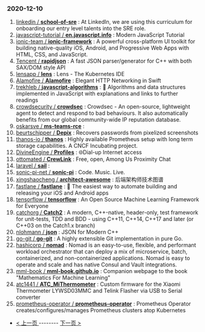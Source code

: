 ### 2020-12-10 
1. [
        linkedin /
**school-of-sre**](https://github.com/linkedin/school-of-sre) : At LinkedIn, we are using this curriculum for onboarding our entry level talents into the SRE role.
1. [
        javascript-tutorial /
**en.javascript.info**](https://github.com/javascript-tutorial/en.javascript.info) : Modern JavaScript Tutorial
1. [
        ionic-team /
**ionic-framework**](https://github.com/ionic-team/ionic-framework) : A powerful cross-platform UI toolkit for building native-quality iOS, Android, and Progressive Web Apps with HTML, CSS, and JavaScript.
1. [
        Tencent /
**rapidjson**](https://github.com/Tencent/rapidjson) : A fast JSON parser/generator for C++ with both SAX/DOM style API
1. [
        lensapp /
**lens**](https://github.com/lensapp/lens) : Lens - The Kubernetes IDE
1. [
        Alamofire /
**Alamofire**](https://github.com/Alamofire/Alamofire) : Elegant HTTP Networking in Swift
1. [
        trekhleb /
**javascript-algorithms**](https://github.com/trekhleb/javascript-algorithms) : 📝 Algorithms and data structures implemented in JavaScript with explanations and links to further readings
1. [
        crowdsecurity /
**crowdsec**](https://github.com/crowdsecurity/crowdsec) : Crowdsec - An open-source, lightweight agent to detect and respond to bad behaviours. It also automatically benefits from our global community-wide IP reputation database.
1. [
        oskarsve /
**ms-teams-rce**](https://github.com/oskarsve/ms-teams-rce) : 
1. [
        beurtschipper /
**Depix**](https://github.com/beurtschipper/Depix) : Recovers passwords from pixelized screenshots
1. [
        thanos-io /
**thanos**](https://github.com/thanos-io/thanos) : Highly available Prometheus setup with long term storage capabilities. A CNCF Incubating project.
1. [
        DivineEngine /
**Profiles**](https://github.com/DivineEngine/Profiles) : 🌐Dial-up Internet access
1. [
        ottomated /
**CrewLink**](https://github.com/ottomated/CrewLink) : Free, open, Among Us Proximity Chat
1. [
        laravel /
**sail**](https://github.com/laravel/sail) : 
1. [
        sonic-pi-net /
**sonic-pi**](https://github.com/sonic-pi-net/sonic-pi) : Code. Music. Live.
1. [
        xingshaocheng /
**architect-awesome**](https://github.com/xingshaocheng/architect-awesome) : 后端架构师技术图谱
1. [
        fastlane /
**fastlane**](https://github.com/fastlane/fastlane) : 🚀 The easiest way to automate building and releasing your iOS and Android apps
1. [
        tensorflow /
**tensorflow**](https://github.com/tensorflow/tensorflow) : An Open Source Machine Learning Framework for Everyone
1. [
        catchorg /
**Catch2**](https://github.com/catchorg/Catch2) : A modern, C++-native, header-only, test framework for unit-tests, TDD and BDD - using C++11, C++14, C++17 and later (or C++03 on the Catch1.x branch)
1. [
        nlohmann /
**json**](https://github.com/nlohmann/json) : JSON for Modern C++
1. [
        go-git /
**go-git**](https://github.com/go-git/go-git) : A highly extensible Git implementation in pure Go.
1. [
        hashicorp /
**nomad**](https://github.com/hashicorp/nomad) : Nomad is an easy-to-use, flexible, and performant workload orchestrator that can deploy a mix of microservice, batch, containerized, and non-containerized applications. Nomad is easy to operate and scale and has native Consul and Vault integrations.
1. [
        mml-book /
**mml-book.github.io**](https://github.com/mml-book/mml-book.github.io) : Companion webpage to the book "Mathematics For Machine Learning"
1. [
        atc1441 /
**ATC_MiThermometer**](https://github.com/atc1441/ATC_MiThermometer) : Custom firmware for the Xiaomi Thermometer LYWSD03MMC and Telink Flasher via USB to Serial converter
1. [
        prometheus-operator /
**prometheus-operator**](https://github.com/prometheus-operator/prometheus-operator) : Prometheus Operator creates/configures/manages Prometheus clusters atop Kubernetes 

- [ < 上一页 ](https://github.com/able8/github-trending-daily-record/blob/master/2020-12-09.md) -------- [ 下一页 > ](https://github.com/able8/github-trending-daily-record/blob/master/2020-12-11.md)